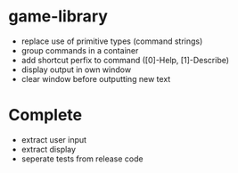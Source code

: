 game-library
============

* replace use of primitive types (command strings)
* group commands in a container
* add shortcut perfix to command ([0]-Help, [1]-Describe)
* display output in own window
* clear window before outputting new text

Complete
========

* extract user input
* extract display
* seperate tests from release code
